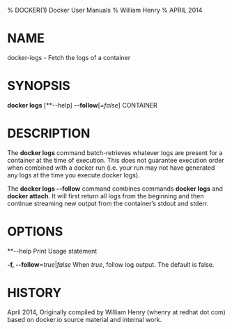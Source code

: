 % DOCKER(1) Docker User Manuals
% William Henry
% APRIL 2014
# NAME
docker-logs - Fetch the logs of a container

# SYNOPSIS
**docker logs** [**--help] **--follow**[=*false*] CONTAINER

# DESCRIPTION
The **docker logs** command batch-retrieves whatever logs are present for
a container at the time of execution. This does not guarantee execution
order when combined with a docker run (i.e. your run may not have generated
any logs at the time you execute docker logs).

The **docker logs --follow** command combines commands **docker logs** and
**docker attach**. It will first return all logs from the beginning and
then continue streaming new output from the container’s stdout and stderr.

# OPTIONS

**--help  Print Usage statement

**-f, --follow**=*true*|*false*
   When *true*, follow log output. The default is false.

# HISTORY
April 2014, Originally compiled by William Henry (whenry at redhat dot com)
based on docker.io source material and internal work.
